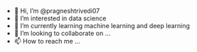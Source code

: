 - 👋 Hi, I’m @pragneshtrivedi07
- 👀 I’m interested in data science
- 🌱 I’m currently learning machine learning and deep learning
- 💞️ I’m looking to collaborate on ...
- 📫 How to reach me ...

<!---
pragneshtrivedi07/pragneshtrivedi07 is a ✨ special ✨ repository because its `README.md` (this file) appears on your GitHub profile.
You can click the Preview link to take a look at your changes.
--->
